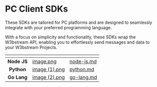 # PC Client SDKs

These SDKs are tailored for PC platforms and are designed to seamlessly integrate with your preferred programming language.

With a focus on simplicity and functionality, these SDKs wrap the W3bstream API, enabling you to effortlessly send messages and data to your W3bstream Projects.

<table data-view="cards"><thead><tr><th align="center"></th><th data-hidden data-card-cover data-type="files"></th><th data-hidden data-card-target data-type="content-ref"></th></tr></thead><tbody><tr><td align="center"><strong>Node JS</strong></td><td><a href="../../.gitbook/assets/image.png">image.png</a></td><td><a href="node-js.md">node-js.md</a></td></tr><tr><td align="center"><strong>Python</strong></td><td><a href="../../.gitbook/assets/image (1).png">image (1).png</a></td><td><a href="python.md">python.md</a></td></tr><tr><td align="center"><strong>Go Lang</strong></td><td><a href="../../.gitbook/assets/image (2).png">image (2).png</a></td><td><a href="go-lang.md">go-lang.md</a></td></tr></tbody></table>
